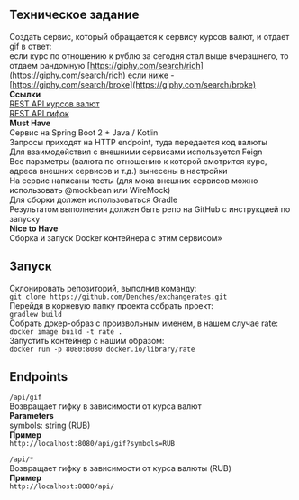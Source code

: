 ## Техническое задание

Создать сервис, который обращается к сервису курсов валют, и отдает gif в ответ:  
если курс по отношению к рублю за сегодня стал выше вчерашнего, то отдаем рандомную [https://giphy.com/search/rich](https://giphy.com/search/rich)
если ниже - [https://giphy.com/search/broke](https://giphy.com/search/broke)  
**Ссылки**  
[REST API курсов валют](https://docs.openexchangerates.org/)   
[REST API гифок](https://developers.giphy.com/docs/api#quick-start-guide)   
**Must Have**  
Сервис на Spring Boot 2 + Java / Kotlin  
Запросы приходят на HTTP endpoint, туда передается код валюты  
Для взаимодействия с внешними сервисами используется Feign  
Все параметры (валюта по отношению к которой смотрится курс, адреса внешних сервисов и т.д.) вынесены в настройки  
На сервис написаны тесты (для мока внешних сервисов можно использовать @mockbean или WireMock)  
Для сборки должен использоваться Gradle  
Результатом выполнения должен быть репо на GitHub с инструкцией по запуску  
**Nice to Have**  
Сборка и запуск Docker контейнера с этим сервисом»

## Запуск
Склонировать репозиторий, выполнив команду:  
`git clone https://github.com/Denches/exchangerates.git`  
Перейдя в корневую папку проекта собрать проект:  
`gradlew build`  
Собрать докер-образ с произвольным именем, в нашем случае rate:  
`docker image build -t rate .`  
Запустить контейнер с нашим образом:  
`docker run -p 8080:8080 docker.io/library/rate`
## Endpoints

`/api/gif`  
Возвращает гифку в зависимости от курса валют  
**Parameters**  
symbols: string (RUB)  
**Пример**  
`http://localhost:8080/api/gif?symbols=RUB`

`/api/*`  
Возвращает гифку в зависимости от курса валюты (RUB)  
**Пример**  
`http://localhost:8080/api/`  

